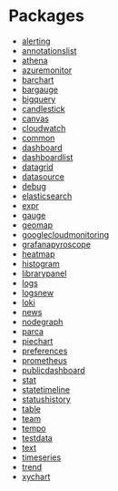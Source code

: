# Packages

 * <span class="badge package-core"></span> [alerting](./alerting/index.md)
 * <span class="badge package-variant-panelcfg"></span> [annotationslist](./annotationslist/index.md)
 * <span class="badge package-variant-dataquery"></span> [athena](./athena/index.md)
 * <span class="badge package-variant-dataquery"></span> [azuremonitor](./azuremonitor/index.md)
 * <span class="badge package-variant-panelcfg"></span> [barchart](./barchart/index.md)
 * <span class="badge package-variant-panelcfg"></span> [bargauge](./bargauge/index.md)
 * <span class="badge package-variant-dataquery"></span> [bigquery](./bigquery/index.md)
 * <span class="badge package-variant-panelcfg"></span> [candlestick](./candlestick/index.md)
 * <span class="badge package-variant-panelcfg"></span> [canvas](./canvas/index.md)
 * <span class="badge package-variant-dataquery"></span> [cloudwatch](./cloudwatch/index.md)
 * [common](./common/index.md)
 * <span class="badge package-core"></span> [dashboard](./dashboard/index.md)
 * <span class="badge package-variant-panelcfg"></span> [dashboardlist](./dashboardlist/index.md)
 * <span class="badge package-variant-panelcfg"></span> [datagrid](./datagrid/index.md)
 * <span class="badge package-variant-dataquery"></span> [datasource](./datasource/index.md)
 * <span class="badge package-variant-panelcfg"></span> [debug](./debug/index.md)
 * <span class="badge package-variant-dataquery"></span> [elasticsearch](./elasticsearch/index.md)
 * <span class="badge package-variant-dataquery"></span> [expr](./expr/index.md)
 * <span class="badge package-variant-panelcfg"></span> [gauge](./gauge/index.md)
 * <span class="badge package-variant-panelcfg"></span> [geomap](./geomap/index.md)
 * <span class="badge package-variant-dataquery"></span> [googlecloudmonitoring](./googlecloudmonitoring/index.md)
 * <span class="badge package-variant-dataquery"></span> [grafanapyroscope](./grafanapyroscope/index.md)
 * <span class="badge package-variant-panelcfg"></span> [heatmap](./heatmap/index.md)
 * <span class="badge package-variant-panelcfg"></span> [histogram](./histogram/index.md)
 * <span class="badge package-core"></span> [librarypanel](./librarypanel/index.md)
 * <span class="badge package-variant-panelcfg"></span> [logs](./logs/index.md)
 * <span class="badge package-variant-panelcfg"></span> [logsnew](./logsnew/index.md)
 * <span class="badge package-variant-dataquery"></span> [loki](./loki/index.md)
 * <span class="badge package-variant-panelcfg"></span> [news](./news/index.md)
 * <span class="badge package-variant-panelcfg"></span> [nodegraph](./nodegraph/index.md)
 * <span class="badge package-variant-dataquery"></span> [parca](./parca/index.md)
 * <span class="badge package-variant-panelcfg"></span> [piechart](./piechart/index.md)
 * <span class="badge package-core"></span> [preferences](./preferences/index.md)
 * <span class="badge package-variant-dataquery"></span> [prometheus](./prometheus/index.md)
 * <span class="badge package-core"></span> [publicdashboard](./publicdashboard/index.md)
 * <span class="badge package-variant-panelcfg"></span> [stat](./stat/index.md)
 * <span class="badge package-variant-panelcfg"></span> [statetimeline](./statetimeline/index.md)
 * <span class="badge package-variant-panelcfg"></span> [statushistory](./statushistory/index.md)
 * <span class="badge package-variant-panelcfg"></span> [table](./table/index.md)
 * <span class="badge package-core"></span> [team](./team/index.md)
 * <span class="badge package-variant-dataquery"></span> [tempo](./tempo/index.md)
 * <span class="badge package-variant-dataquery"></span> [testdata](./testdata/index.md)
 * <span class="badge package-variant-panelcfg"></span> [text](./text/index.md)
 * <span class="badge package-variant-panelcfg"></span> [timeseries](./timeseries/index.md)
 * <span class="badge package-variant-panelcfg"></span> [trend](./trend/index.md)
 * <span class="badge package-variant-panelcfg"></span> [xychart](./xychart/index.md)
